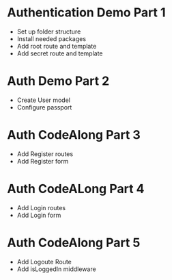 # Authentication Demo Part 1
* Set up folder structure
* Install needed packages
* Add root route and template
* Add secret route and template

# Auth Demo Part 2
* Create User model
* Configure passport

# Auth CodeAlong Part 3
* Add Register routes
* Add Register form

# Auth CodeALong Part 4
* Add Login routes
* Add Login form

# Auth CodeAlong Part 5
* Add Logoute Route
* Add isLoggedIn middleware